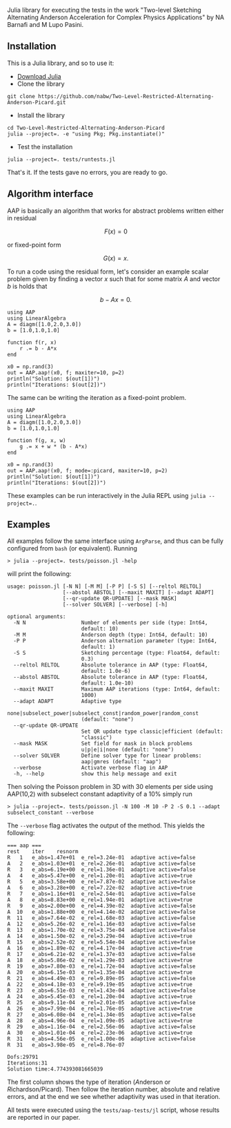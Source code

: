 Julia library for executing the tests in the work "Two-level Sketching Alternating Anderson Acceleration for Complex Physics Applications" by NA Barnafi and M Lupo Pasini.

## Installation
This is a Julia library, and so to use it:

- [Download Julia](https://julialang.org/downloads/)
- Clone the library
```
git clone https://github.com/nabw/Two-Level-Restricted-Alternating-Anderson-Picard.git
```
- Install the library 
```
cd Two-Level-Restricted-Alternating-Anderson-Picard
julia --project=. -e "using Pkg; Pkg.instantiate()"
```
- Test the installation
```
julia --project=. tests/runtests.jl
```

That's it. If the tests gave no errors, you are ready to go.

## Algorithm interface

AAP is basically an algorithm that works for abstract problems written either in residual

$$ F(x) = 0$$

or fixed-point form

$$ G(x) = x . $$

To run a code using the residual form, let's consider an example scalar problem given by finding a vector $x$ such that for some matrix $A$ and vector $b$ is holds that

$$ b - Ax = 0 . $$

```
using AAP
using LinearAlgebra
A = diagm([1.0,2.0,3.0])
b = [1.0,1.0,1.0]

function f(r, x)
    r .= b - A*x
end

x0 = np.rand(3)
out = AAP.aap!(x0, f; maxiter=10, p=2)
println("Solution: $(out[1])")
println("Iterations: $(out[2])")
```

The same can be writing the iteration as a fixed-point problem. 

```
using AAP
using LinearAlgebra
A = diagm([1.0,2.0,3.0])
b = [1.0,1.0,1.0]

function f(g, x, w)
    g .= x + w * (b - A*x)
end

x0 = np.rand(3)
out = AAP.aap!(x0, f; mode=:picard, maxiter=10, p=2)
println("Solution: $(out[1])")
println("Iterations: $(out[2])")
```

These examples can be run interactively in the Julia REPL using `julia --project=.`. 

## Examples

All examples follow the same interface using `ArgParse`, and thus can be fully configured from `bash` (or equivalent). Running

```
> julia --project=. tests/poisson.jl -help
```
will print the following: 
```
usage: poisson.jl [-N N] [-M M] [-P P] [-S S] [--reltol RELTOL]
                  [--abstol ABSTOL] [--maxit MAXIT] [--adapt ADAPT]
                  [--qr-update QR-UPDATE] [--mask MASK]
                  [--solver SOLVER] [--verbose] [-h]

optional arguments:
  -N N                  Number of elements per side (type: Int64,
                        default: 10)
  -M M                  Anderson depth (type: Int64, default: 10)
  -P P                  Anderson alternation parameter (type: Int64,
                        default: 1)
  -S S                  Sketching percentage (type: Float64, default:
                        0.3)
  --reltol RELTOL       Absolute tolerance in AAP (type: Float64,
                        default: 1.0e-6)
  --abstol ABSTOL       Absolute tolerance in AAP (type: Float64,
                        default: 1.0e-10)
  --maxit MAXIT         Maximum AAP iterations (type: Int64, default:
                        1000)
  --adapt ADAPT         Adaptive type
                        none|subselect_power|subselect_const|random_power|random_const
                        (default: "none")
  --qr-update QR-UPDATE
                        Set QR update type classic|efficient (default:
                        "classic")
  --mask MASK           Set field for mask in block problems
                        u|p|e|i|none (default: "none")
  --solver SOLVER       Define solver type for linear problems:
                        aap|gmres (default: "aap")
  --verbose             Activate verbose flag in AAP
  -h, --help            show this help message and exit

```
Then solving the Poisson problem in 3D with 30 elements per side using AAP(10,2) with subselect constant adaptivity of a 10% simply run

```
> julia --project=. tests/poisson.jl -N 100 -M 10 -P 2 -S 0.1 --adapt subselect_constant --verbose
```
The `--verbose` flag activates the output of the method. This yields the following:

```
=== aap ===
rest	iter	resnorm
R   1	e_abs=1.47e+01	e_rel=3.24e-01	adaptive active=false
A   2	e_abs=1.03e+01	e_rel=2.26e-01	adaptive active=false
R   3	e_abs=6.19e+00	e_rel=1.36e-01	adaptive active=false
A   4	e_abs=5.47e+00	e_rel=1.20e-01	adaptive active=true
R   5	e_abs=3.58e+00	e_rel=7.87e-02	adaptive active=false
A   6	e_abs=3.28e+00	e_rel=7.22e-02	adaptive active=true
R   7	e_abs=1.16e+01	e_rel=2.54e-01	adaptive active=false
A   8	e_abs=8.83e+00	e_rel=1.94e-01	adaptive active=true
R   9	e_abs=2.00e+00	e_rel=4.39e-02	adaptive active=false
A  10	e_abs=1.88e+00	e_rel=4.14e-02	adaptive active=false
R  11	e_abs=7.64e-02	e_rel=1.68e-03	adaptive active=false
A  12	e_abs=5.26e-02	e_rel=1.16e-03	adaptive active=false
R  13	e_abs=1.70e-02	e_rel=3.75e-04	adaptive active=false
A  14	e_abs=1.50e-02	e_rel=3.29e-04	adaptive active=true
R  15	e_abs=2.52e-02	e_rel=5.54e-04	adaptive active=false
A  16	e_abs=1.89e-02	e_rel=4.17e-04	adaptive active=true
R  17	e_abs=6.21e-02	e_rel=1.37e-03	adaptive active=false
A  18	e_abs=5.86e-02	e_rel=1.29e-03	adaptive active=true
R  19	e_abs=7.80e-03	e_rel=1.72e-04	adaptive active=false
A  20	e_abs=6.15e-03	e_rel=1.35e-04	adaptive active=true
R  21	e_abs=4.49e-03	e_rel=9.89e-05	adaptive active=false
A  22	e_abs=4.18e-03	e_rel=9.19e-05	adaptive active=true
R  23	e_abs=6.51e-03	e_rel=1.43e-04	adaptive active=false
A  24	e_abs=5.45e-03	e_rel=1.20e-04	adaptive active=true
R  25	e_abs=9.11e-04	e_rel=2.01e-05	adaptive active=false
A  26	e_abs=7.99e-04	e_rel=1.76e-05	adaptive active=true
R  27	e_abs=6.08e-04	e_rel=1.34e-05	adaptive active=false
A  28	e_abs=4.96e-04	e_rel=1.09e-05	adaptive active=true
R  29	e_abs=1.16e-04	e_rel=2.56e-06	adaptive active=false
A  30	e_abs=1.01e-04	e_rel=2.23e-06	adaptive active=true
R  31	e_abs=4.56e-05	e_rel=1.00e-06	adaptive active=false
R  31	e_abs=3.98e-05	e_rel=8.76e-07

Dofs:29791
Iterations:31
Solution time:4.774393081665039

```
The first column shows the type of iteration (*A*nderson or *R*ichardson/Picard). Then follow the iteration number, absolute and relative errors, and at the end we see whether adaptivity was used in that iteration.

All tests were executed using the `tests/aap-tests/jl` script, whose results are reported in our paper. 
